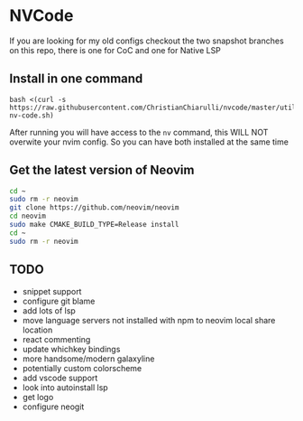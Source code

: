 # NVCode

If you are looking for my old configs checkout the two snapshot branches on this repo, there is one for CoC and one for Native LSP

## Install in one command

```
bash <(curl -s https://raw.githubusercontent.com/ChristianChiarulli/nvcode/master/utils/installer/install-nv-code.sh)
```

After running you will have access to the `nv` command, this WILL NOT overwite your nvim config. So you can have both installed at the same time

## Get the latest version of Neovim 

```bash
cd ~
sudo rm -r neovim
git clone https://github.com/neovim/neovim
cd neovim
sudo make CMAKE_BUILD_TYPE=Release install
cd ~
sudo rm -r neovim
```

## TODO
- snippet support
- configure git blame
- add lots of lsp
- move language servers not installed with npm to neovim local share location
- react commenting
- update whichkey bindings
- more handsome/modern galaxyline
- potentially custom colorscheme
- add vscode support
- look into autoinstall lsp
- get logo
- configure neogit

